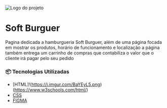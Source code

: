 ![Logo do projeto](https://i.imgur.com/Ykb9U0p.png)

# Soft Burguer
Pagina dedicada a hamburgueria Soft Burguer, além de uma página focada em mostrar os produtos, horário de funcionamento e localização a página também entrega um carrinho de compras que contabiliza o valor que o cliente irá pagar pelo seu pedido


### 📦 Tecnologias Utilizadas
* [HTML]!(https://i.imgur.com/BaYEyL5.png) (https://www.w3schools.com/html/)
* [CSS](https://www.w3schools.com/html/html_css.asp)
* [FIGMA](https://www.figma.com/)
